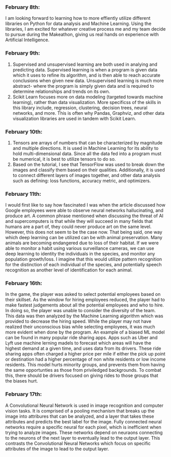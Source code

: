 ### February 8th:
I am looking forward to learning how to more effiently utilize different libraries on Python for data analysis and Machine Learning. Using the libraries, I am excited for whatever creative process me and my team decide to pursue during the Makeathon, giving us real hands on experience with Artificial Intelligence.

### February 9th: 
1. Supervised and unsupervised learning are both used in analying and predicting data. Supervised learning is when a program is given data which it uses to refine its algorithm, and is then able to reach accurate conclusions when given new data. Unsupervised learning is much more abstract- where the program is simply given data and is required to determine relationships and trends on its own.
2. Scikit Learn focuses more on data modeling (targeted towards machine learning), rather than data visualization. More specificss of the skills in this library include, regression, clustering, decision trees, neural networks, and more. This is often why Pandas, Graphviz, and other data visualization libraries are used in tandem with Scikit Learn.

### February 10th:
1. Tensors are arrays of numbers that can be characterized by magnitude and multiple directions. It is used in Machine Learning for its ability to hold multi-dimensional data. Since all the data fed into a program must be numerical, it is best to utilize tensors to do so.
2. Based on the tutorial, I see that TensorFlow was used to break down the images and classify them based on their qualities. Additionally, it is used to connect different layers of images together, and other data analysis such as defining: loss functions, accuracy metric, and optimizers.

### February 11th:
I would first like to say how fascinated I was when the article discussed how Google employees were able to observe neural networks hallucinating, and produce art. A common phrase mentioned when discussing the threat of AI and supercomputers is that while they will succeed in many fields that humans are a part of, they could never produce art on the same level. However, this does not seem to be the case now. That being said, one way which deep learning can be utilized can be with animal preservation. Many animals are becoming endangered due to loss of their habitat. If we were able to monitor a habit using various surveillance cameras, we can use deep learning to identity the individuals in the species, and monitor any population growth/loss. I imagine that this would utilize pattern recognition for the distinction of each individual of the species, and potentially speech recognition as another level of identification for each animal.

### February 16th:
In the game, the player was asked to select potential employees based on their skillset. As the window for hiring employees reduced, the player had to make fastest judgements about all the potential employees and who to hire. In doing so, the player was unable to consider the diversity of the team. This data was then analyzed by the Machine Learning algorithm which was provided to decrease the hiring speed. While the player may not have realized their unconscious bias while selecting employees, it was much more evident when done by the program.
An example of a biased ML model can be found in many popular ride sharing apps. Apps such as Uber and Lyft use machine lerning madels to forecast which areas will have the highest demand at a given time, and uses data from its drivers. These ride sharing apps often charged a higher price per mile if either the pick up point or destination had a higher percentage of non white residents or low income residents. This model hurts minority groups, and prevents them from having the same opportunties as those from priviledged backgrounds. To combat this, there should be drivers focused on giving rides to those groups that the biases hurt. 

### February 17th:
A Convolutional Neural Network is used in image recognition and computer vision tasks. It is comprised of a pooling mechanism that breaks up the image into attribures that can be analyzed, and a layer that takes these attributes and predicts the best label for the image. Fully connected neural networks require a specific neural for each pixel, which is inefficient when trying to analyze images. These networks depend on neuraons connecting to the neurons of the next layer to eventually lead to the output layer. This contrasts the Convolutional Neural Networks which focus on specific attributes of the image to lead to the output layer.
